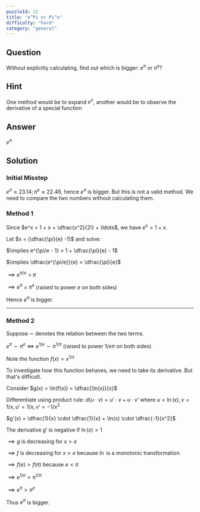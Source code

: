 ```yaml
---
puzzleId: 22
title: "e^Pi or Pi^e"
difficulty: "hard"
category: "general"
---
```


## Question
Without explicitly calculating, find out which is bigger: $e^\pi$ or $\pi^e$?

## Hint
One method would be to expand $e^x$, another would be to observe the derivative of a special function 

## Answer
$e^\pi$

## Solution
<!--
This is a common placement test question. 
-->
### Initial Misstep
$e^\pi \approx 23.14; \pi^e \approx 22.46$, hence $e^\pi$ is bigger.
But this is not a valid method. We need to compare the two numbers without calculating them.


### Method 1

Since $e^x = 1 + x + \dfrac{x^2}{2!} + \ldots$, we have $e^x > 1+x$. 

Let $x = (\dfrac{\pi}{e} -1)$ and solve:

$\implies e^{\pi/e - 1} > 1 + \dfrac{\pi}{e} - 1$

$\implies \dfrac{e^{\pi/e}}{e} > \dfrac{\pi}{e}$

$\implies e^{\pi/e}$ > $\pi$

$\implies e^\pi$ > $\pi^e$ (raised to power $e$ on both sides)

Hence $e^\pi$ is bigger.

---

### Method 2

Suppose $\sim$ denotes the relation between the two terms.

$e^\pi \sim \pi ^ e \iff e^{1/e} \sim \pi^{1/\pi}$ (raised to power $1/{e\pi}$ on both sides)

Note the function $f(x) = x^{1/x}$

To investigate how this function behaves, we need to take its derivative. But that's difficult.

<!-- 
Differentiating: $f'(x) = f(x) \cdot (1/x^2) \cdot (1- \ln{(x)} )$ 
This is too difficult for me.
-->
Consider $g(x) = \ln(f(x)) =  \dfrac{\ln(x)}{x}$

Differentiate using product rule: $d(u \cdot v) = u' \cdot v + u \cdot v'$ where $u=\ln(x), v = 1/x, u'=1/x, v' = -1/x^2$

$g'(x) = \dfrac{1}{x} \cdot \dfrac{1}{x} + \ln(x) \cdot \dfrac{-1}{x^2}$

The derivative $g'$ is negative if $\ln(x) > 1$

$\implies g$ is decreasing for $x > e$

$\implies f$ is decreasing for $x > e$ because $\ln$ is a monotonic transformation.

$\implies f(e) > f(\pi)$ because $e<\pi$

$\implies e^{1/e} > \pi^{1/\pi}$


$\implies e^\pi > \pi^e$

Thus $e^\pi$ is bigger.

